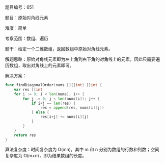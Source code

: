 题目编号：651

题目：原始对角线元素

难度：简单

考察范围：数组、遍历

题干：给定一个二维数组，返回数组中原始对角线元素。

解题思路：原始对角线元素即为左上角到右下角的对角线上的元素，因此只需要遍历数组，取出对角线上的元素即可。

解决方案：

```go
func findDiagonalOrder(nums [][]int) []int {
    var res []int
    for i := 0; i < len(nums); i++ {
        for j := 0; j < len(nums[i]); j++ {
            if i+j == len(res) {
                res = append(res, nums[i][j])
            } else {
                res[i+j] += nums[i][j]
            }
        }
    }
    return res
}
```

算法复杂度：时间复杂度为 O(mn)，其中 m 和 n 分别为数组的行数和列数；空间复杂度为 O(m+n)，即为结果数组的长度。